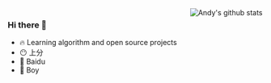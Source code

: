 <img align="right" src="https://github-readme-stats.vercel.app/api?username=CryBecase&show_icons=true&theme=vue&count_private=true" alt="Andy's github stats" />

### Hi there 👋
- 🔥 Learning algorithm and open source projects
- 😶 上分
- 🏢 Baidu
- 👦 Boy
